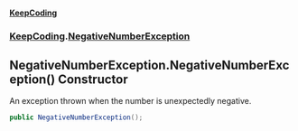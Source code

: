 #### [KeepCoding](index.md 'index')
### [KeepCoding](KeepCoding.md 'KeepCoding').[NegativeNumberException](KeepCoding_NegativeNumberException.md 'KeepCoding.NegativeNumberException')
## NegativeNumberException.NegativeNumberException() Constructor
An exception thrown when the number is unexpectedly negative.  
```csharp
public NegativeNumberException();
```
